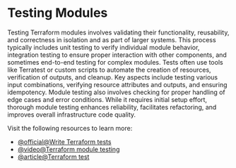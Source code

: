# Testing Modules

Testing Terraform modules involves validating their functionality, reusability, and correctness in isolation and as part of larger systems. This process typically includes unit testing to verify individual module behavior, integration testing to ensure proper interaction with other components, and sometimes end-to-end testing for complex modules. Tests often use tools like Terratest or custom scripts to automate the creation of resources, verification of outputs, and cleanup. Key aspects include testing various input combinations, verifying resource attributes and outputs, and ensuring idempotency. Module testing also involves checking for proper handling of edge cases and error conditions. While it requires initial setup effort, thorough module testing enhances reliability, facilitates refactoring, and improves overall infrastructure code quality.

Visit the following resources to learn more:

- [@official@Write Terraform tests](https://developer.hashicorp.com/terraform/tutorials/configuration-language/test)
- [@video@Terraform module testing](https://www.youtube.com/watch?v=1LInIWM_2UQ)
- [@article@Terraform test](https://developer.hashicorp.com/terraform/language/tests)